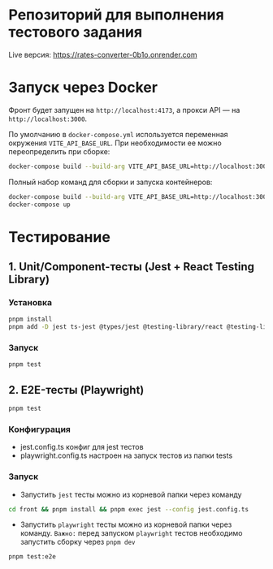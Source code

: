 # Репозиторий для выполнения тестового задания

Live версия: https://rates-converter-0b1o.onrender.com

# Запуск через Docker

Фронт будет запущен на `http://localhost:4173`, а прокси API — на `http://localhost:3000`.

По умолчанию в `docker-compose.yml` используется переменная окружения `VITE_API_BASE_URL`. При необходимости ее можно переопределить при сборке:

```bash
docker-compose build --build-arg VITE_API_BASE_URL=http://localhost:3000
```

Полный набор команд для сборки и запуска контейнеров:

```bash
docker-compose build --build-arg VITE_API_BASE_URL=http://localhost:3000
docker-compose up
```

# Тестирование

## 1. Unit/Component-тесты (Jest + React Testing Library)

### Установка
```bash
pnpm install
pnpm add -D jest ts-jest @types/jest @testing-library/react @testing-library/jest-dom jest-environment-jsdom
```
### Запуск

```bash
pnpm test
```

## 2. E2E-тесты (Playwright)

```bash
pnpm test
```
### Конфигурация

- jest.config.ts конфиг для jest тестов
- playwright.config.ts настроен на запуск тестов из папки tests

### Запуск

- Запустить `jest` тесты можно из корневой папки через команду 

```bash
cd front && pnpm install && pnpm exec jest --config jest.config.ts
```

- Запустить `playwright` тесты можно из корневой папки через команду. 
`Важно:` перед запуском `playwright` тестов необходимо запустить сборку через `pnpm dev`

```bash
pnpm test:e2e
```
